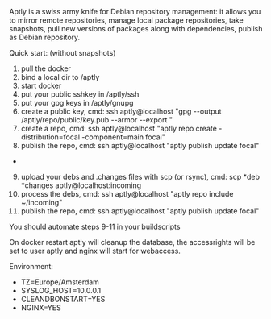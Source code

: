 
Aptly is a swiss army knife for Debian repository management: it allows you to mirror remote repositories, manage local package repositories, take snapshots, pull new versions of packages along with dependencies, publish as Debian repository.

Quick start: (without snapshots)

1) pull the docker
2) bind a local dir to /aptly
3) start docker
4) put your public sshkey in /aptly/ssh
5) put your gpg keys in /aptly/gnupg
6) create a public key, cmd: ssh aptly@localhost "gpg --output /aptly/repo/public/key.pub --armor --export <YOUR GPG ID HERE>"
7) create a repo, cmd: ssh aptly@localhost "aptly repo create -distribution=focal -component=main focal"
8) publish the repo, cmd: ssh aptly@localhost "aptly publish update focal" 
-
9) upload your debs and .changes files with scp (or rsync), cmd: scp *deb *changes aptly@localhost:incoming
10) process the debs, cmd: ssh aptly@localhost "aptly repo include ~/incoming" 
11) publish the repo, cmd: ssh aptly@localhost "aptly publish update focal" 

You should automate steps 9-11 in your buildscripts

On docker restart aptly will cleanup the database, the accessrights will be set to user aptly and nginx will start for webaccess.

Environment:
  - TZ=Europe/Amsterdam
  - SYSLOG_HOST=10.0.0.1
  - CLEANDBONSTART=YES
  - NGINX=YES
